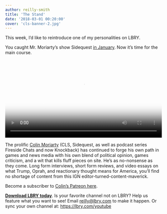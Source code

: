 ```yaml
---
author: reilly-smith
title: 'The Stand'
date: '2018-03-01 00:20:00'
cover: 'cls-banner-2.jpg'
---
```

This week, I’d like to reintroduce one of my personalities on LBRY.

You caught Mr. Moriarty’s show Sidequest [in January](https://lbry.com/news/sidequest). Now it’s time for the main course.

<video width="100%" controls poster="http://berk.ninja/thumbnails/2pI5sJU3lVI" src="https://spee.ch/9fcd6b485e8088908d84cd2f4c042ab7ce21a47f/the-coming-and-going-of-the-wild-west.mp4"/></video>

The prolific [Colin Moriarty](https://open.lbry.com/%40ColinsLastStand) (CLS, Sidequest, as well as podcast series Fireside Chats and now Knockback) has continued to forge his own path in games and news media with his own blend of political opinion, games criticism, and a wit that kills fluff pieces on site. He’s as no-nonsense as they come. Long form interviews, short form reviews, and video essays on what Trump, Oprah, and reactionary thought means for America, you’ll find no shortage of content from this IGN editor-turned-content-maverick.

Become a subscriber to [Colin’s Patreon here](https://www.patreon.com/colinslaststand/posts).

**[Download LBRY today](https://lbry.com/get)**. Is your favorite channel not on LBRY? Help us feature what you want to see! Email reilly@lbry.com to make it happen. Or sync your own channel at: https://lbry.com/youtube
